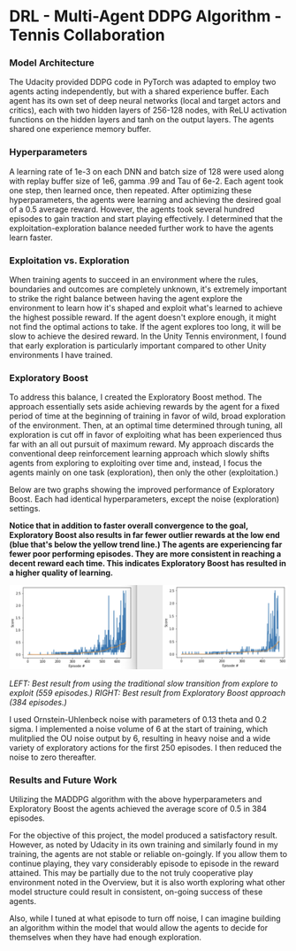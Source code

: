 # DRL - Multi-Agent DDPG Algorithm - Tennis Collaboration

### Model Architecture
The Udacity provided DDPG code in PyTorch was adapted to employ two agents acting independently, but with a shared experience buffer. Each agent has its own set of deep neural networks (local and target actors and critics), each with two hidden layers of 256-128 nodes, with ReLU activation functions on the hidden layers and tanh on the output layers. The agents shared one experience memory buffer.

### Hyperparameters
A learning rate of 1e-3 on each DNN and batch size of 128 were used along with replay buffer size of 1e6, gamma .99 and Tau of 6e-2. Each agent took one step, then learned once, then repeated. After optimizing these hyperparameters, the agents were learning and achieving the desired goal of a 0.5 average reward. However, the agents took several hundred episodes to gain traction and start playing effectively. I determined that the exploitation-exploration balance needed further work to have the agents learn faster.

### Exploitation vs. Exploration

When training agents to succeed in an environment where the rules, boundaries and outcomes are completely unknown, it's extremely important to strike the right balance between having the agent explore the environment to learn how it's shaped and exploit what's learned to achieve the highest possible reward. If the agent doesn't explore enough, it might not find the optimal actions to take. If the agent explores too long, it will be slow to achieve the desired reward. In the Unity Tennis environment, I found that early exploration is particularly important compared to other Unity environments I have trained.

### Exploratory Boost

To address this balance, I created the Exploratory Boost method. The approach essentially sets aside achieving rewards by the agent for a fixed period of time at the beginning of training in favor of wild, broad exploration of the environment. Then, at an optimal time determined through tuning, all exploration is cut off in favor of exploiting what has been experienced thus far with an all out pursuit of maximum reward. My approach discards the conventional deep reinforcement learning approach which slowly shifts agents from exploring to exploiting over time and, instead, I focus the agents mainly on one task (exploration), then only the other (exploitation.)

Below are two graphs showing the improved performance of Exploratory Boost. Each had identical hyperparameters, except the noise (exploration) settings. 

<strong>Notice that in addition to faster overall convergence to the goal, Exploratory Boost also results in far fewer outlier rewards at the low end (blue that's below the yellow trend line.) The agents are experiencing far fewer poor performing episodes. They are more consistent in reaching a decent reward each time. This indicates Exploratory Boost has resulted in a higher quality of learning.</strong>

<img src="Noise_decay_method_versus_Exploratory_Boost.png">

<i>LEFT: Best result from using the traditional slow transition from explore to exploit (559 episodes.) RIGHT: Best result from Exploratory Boost approach (384 episodes.)</i>

I used Ornstein-Uhlenbeck noise with parameters of 0.13 theta and 0.2 sigma. I implemented a noise volume of 6 at the start of training, which mulitplied the OU noise output by 6, resulting in heavy noise and a wide variety of exploratory actions for the first 250 episodes. I then reduced the noise to zero thereafter.

### Results and Future Work

Utilizing the MADDPG algorithm with the above hyperparameters and Exploratory Boost the agents achieved the average score of 0.5 in 384 episodes.

For the objective of this project, the model produced a satisfactory result. However, as noted by Udacity in its own training and similarly found in my training, the agents are not stable or reliable on-goingly. If you allow them to continue playing, they vary considerably episode to episode in the reward attained. This may be partially due to the not truly cooperative play environment noted in the Overview, but it is also worth exploring what other model structure could result in consistent, on-going success of these agents. 

Also, while I tuned at what episode to turn off noise, I can imagine building an algorithm within the model that would allow the agents to decide for themselves when they have had enough exploration.
